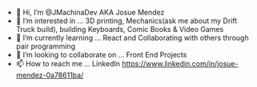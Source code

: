 - 👋 Hi, I’m @JMachinaDev AKA Josue Mendez
- 👀 I’m interested in ... 3D printing, Mechanics(ask me about my Drift Truck build), building Keyboards, Comic Books & Video Games
- 🌱 I’m currently learning ... React and Collaborating with others through pair programming
- 💞️ I’m looking to collaborate on ... Front End Projects
- 📫 How to reach me ... LinkedIn https://www.linkedin.com/in/josue-mendez-0a78611ba/

<!---
JMachinaDev/JMachinaDev is a ✨ special ✨ repository because its `README.md` (this file) appears on your GitHub profile.
You can click the Preview link to take a look at your changes.
--->
